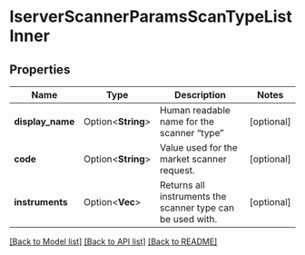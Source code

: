 # IserverScannerParamsScanTypeListInner

## Properties

Name | Type | Description | Notes
------------ | ------------- | ------------- | -------------
**display_name** | Option<**String**> | Human readable name for the scanner “type” | [optional]
**code** | Option<**String**> | Value used for the market scanner request. | [optional]
**instruments** | Option<**Vec<String>**> | Returns all instruments the scanner type can be used with. | [optional]

[[Back to Model list]](../README.md#documentation-for-models) [[Back to API list]](../README.md#documentation-for-api-endpoints) [[Back to README]](../README.md)
